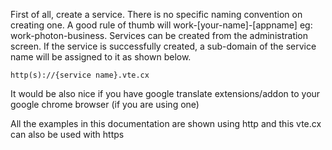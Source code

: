 First of all, create a service. There is no specific naming convention on creating one. A good rule of thumb will work-[your-name]-[appname] eg: work-photon-business.
Services can be created from the administration screen. If the service is successfully created, a sub-domain of the service name will be assigned to it as shown below.

```
http(s)://{service name}.vte.cx
```

It would be also nice if you have google translate extensions/addon to your google chrome browser (if you are using one)

All the examples in this documentation are shown using http and this vte.cx can also be used with https